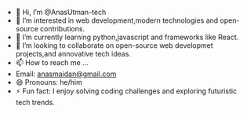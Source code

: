 - 👋 Hi, I’m @AnasUtman-tech
- 👀 I’m interested in web development,modern technologies and open-source contributions.
- 🌱 I’m currently learning python,javascript and frameworks like React.
- 💞️ I’m looking to collaborate on open-source web developmet projects,and annovative tech ideas.
- 📫 How to reach me ...
- Email: anasmaidan@gmail.com
- 😄 Pronouns: he/him
- ⚡ Fun fact: I enjoy solving coding challenges and exploring futuristic tech trends.

<!---
AnasUtman-tech/AnasUtman-tech is a ✨ special ✨ repository because its `README.md` (this file) appears on your GitHub profile.
You can click the Preview link to take a look at your changes.
--->
